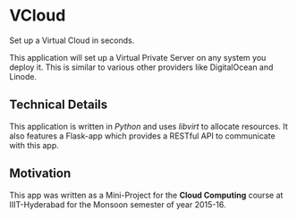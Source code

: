 # VCloud
Set up a Virtual Cloud in seconds.

This application will set up a Virtual Private Server on any system you deploy it.
This is similar to various other providers like DigitalOcean and Linode.

## Technical Details
This application is written in _Python_ and uses _libvirt_ to allocate resources.
It also features a Flask-app which provides a RESTful API to communicate with this app.

## Motivation
This app was written as a Mini-Project for the **Cloud Computing** course at IIIT-Hyderabad
for the Monsoon semester of year 2015-16.

